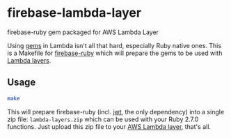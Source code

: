 # firebase-lambda-layer

firebase-ruby gem packaged for AWS Lambda Layer

Using [gems](https://rubygems.org/) in Lambda isn't all that hard, especially Ruby native ones. This is a Makefile for [firebase-ruby](https://github.com/kenjij/firebase-ruby) which will prepare the gems to be used with [Lambda layers](https://docs.aws.amazon.com/lambda/latest/dg/configuration-layers.html).

## Usage

```sh
make
```

This will prepare firebase-ruby (incl. [jwt](https://rubygems.org/gems/jwt), the only dependency) into a single zip file: `lambda-layers.zip` which can be used with your Ruby 2.7.0 functions. Just upload this zip file to your [AWS Lambda layer](https://console.aws.amazon.com/lambda/home#/layers), that's all.
